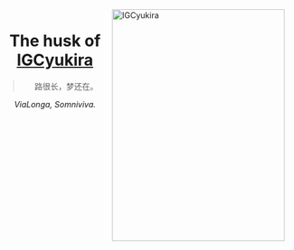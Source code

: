 <img src="https://raw.githubusercontent.com/IGCyukira/IGCyukira/refs/heads/main/img/IGCrystal_NOBG_Edit.png" width = "305" height = "411" alt="IGCyukira" align=right />
<div align="center">

# The husk of [IGCyukira](https://github.com/IGCyukira)

> 路很长，梦还在。

_ViaLonga, Somniviva._

# 

</div>
